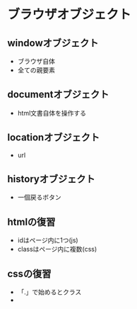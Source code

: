 # ブラウザオブジェクト

## windowオブジェクト
- ブラウザ自体
- 全ての親要素

## documentオブジェクト
- html文書自体を操作する

## locationオブジェクト
- url

## historyオブジェクト
- 一個戻るボタン

## htmlの復習
- idはページ内に1つ(js)
- classはページ内に複数(css)

## cssの復習
- 「.」で始めるとクラス
- 
